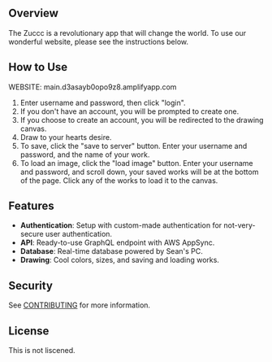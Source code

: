 
## Overview

The Zuccc is a revolutionary app that will change the world. To use our wonderful website, please see the instructions below.

## How to Use

WEBSITE: main.d3asayb0opo9z8.amplifyapp.com


1. Enter username and password, then click "login".
2. If you don't have an account, you will be prompted to create one.
3. If you choose to create an account, you will be redirected to the drawing canvas.
4. Draw to your hearts desire.
5. To save, click the "save to server" button. Enter your username and password, and the name of your work.
6. To load an image, click the "load image" button. Enter your username and password, and scroll down, your saved works will be at the bottom of the page. Click any of the works to load it to the canvas.

## Features

- **Authentication**: Setup with custom-made authentication for not-very-secure user authentication.
- **API**: Ready-to-use GraphQL endpoint with AWS AppSync.
- **Database**: Real-time database powered by Sean's PC.
- **Drawing**: Cool colors, sizes, and saving and loading works.
## Security

See [CONTRIBUTING](CONTRIBUTING.md#security-issue-notifications) for more information.

## License

This is not liscened. 
